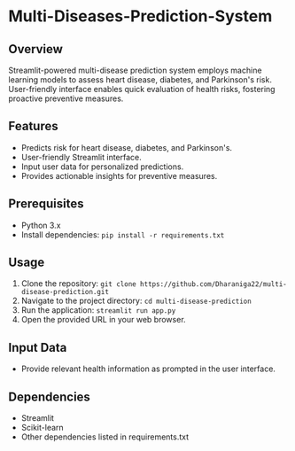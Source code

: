 # Multi-Diseases-Prediction-System

## Overview
Streamlit-powered multi-disease prediction system employs machine learning models to assess heart disease, diabetes, and Parkinson's risk. User-friendly interface enables quick evaluation of health risks, fostering proactive preventive measures.

## Features
- Predicts risk for heart disease, diabetes, and Parkinson's.
- User-friendly Streamlit interface.
- Input user data for personalized predictions.
- Provides actionable insights for preventive measures.

## Prerequisites
- Python 3.x
- Install dependencies: `pip install -r requirements.txt`

## Usage
1. Clone the repository: `git clone https://github.com/Dharaniga22/multi-disease-prediction.git`
2. Navigate to the project directory: `cd multi-disease-prediction`
3. Run the application: `streamlit run app.py`
4. Open the provided URL in your web browser.

## Input Data
- Provide relevant health information as prompted in the user interface.

## Dependencies
- Streamlit
- Scikit-learn
- Other dependencies listed in requirements.txt
